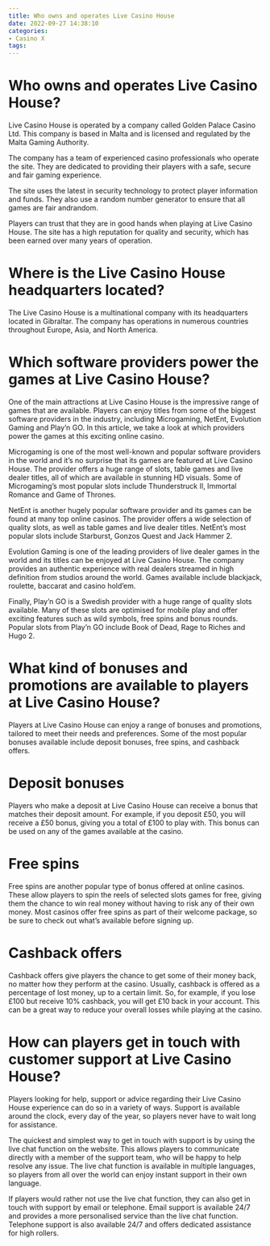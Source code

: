 ```yaml
---
title: Who owns and operates Live Casino House
date: 2022-09-27 14:38:10
categories:
- Casino X
tags:
---
```



#  Who owns and operates Live Casino House?

Live Casino House is operated by a company called Golden Palace Casino Ltd. This company is based in Malta and is licensed and regulated by the Malta Gaming Authority.

The company has a team of experienced casino professionals who operate the site. They are dedicated to providing their players with a safe, secure and fair gaming experience.

The site uses the latest in security technology to protect player information and funds. They also use a random number generator to ensure that all games are fair andrandom.

Players can trust that they are in good hands when playing at Live Casino House. The site has a high reputation for quality and security, which has been earned over many years of operation.

#  Where is the Live Casino House headquarters located?

The Live Casino House is a multinational company with its headquarters located in Gibraltar. The company has operations in numerous countries throughout Europe, Asia, and North America.

#  Which software providers power the games at Live Casino House?

One of the main attractions at Live Casino House is the impressive range of games that are available. Players can enjoy titles from some of the biggest software providers in the industry, including Microgaming, NetEnt, Evolution Gaming and Play’n GO. In this article, we take a look at which providers power the games at this exciting online casino.

Microgaming is one of the most well-known and popular software providers in the world and it’s no surprise that its games are featured at Live Casino House. The provider offers a huge range of slots, table games and live dealer titles, all of which are available in stunning HD visuals. Some of Microgaming’s most popular slots include Thunderstruck II, Immortal Romance and Game of Thrones.

NetEnt is another hugely popular software provider and its games can be found at many top online casinos. The provider offers a wide selection of quality slots, as well as table games and live dealer titles. NetEnt’s most popular slots include Starburst, Gonzos Quest and Jack Hammer 2.

Evolution Gaming is one of the leading providers of live dealer games in the world and its titles can be enjoyed at Live Casino House. The company provides an authentic experience with real dealers streamed in high definition from studios around the world. Games available include blackjack, roulette, baccarat and casino hold’em.

Finally, Play’n GO is a Swedish provider with a huge range of quality slots available. Many of these slots are optimised for mobile play and offer exciting features such as wild symbols, free spins and bonus rounds. Popular slots from Play’n GO include Book of Dead, Rage to Riches and Hugo 2.

#  What kind of bonuses and promotions are available to players at Live Casino House?

Players at Live Casino House can enjoy a range of bonuses and promotions, tailored to meet their needs and preferences. Some of the most popular bonuses available include deposit bonuses, free spins, and cashback offers.

# Deposit bonuses

Players who make a deposit at Live Casino House can receive a bonus that matches their deposit amount. For example, if you deposit £50, you will receive a £50 bonus, giving you a total of £100 to play with. This bonus can be used on any of the games available at the casino.

# Free spins

Free spins are another popular type of bonus offered at online casinos. These allow players to spin the reels of selected slots games for free, giving them the chance to win real money without having to risk any of their own money. Most casinos offer free spins as part of their welcome package, so be sure to check out what’s available before signing up.

# Cashback offers

Cashback offers give players the chance to get some of their money back, no matter how they perform at the casino. Usually, cashback is offered as a percentage of lost money, up to a certain limit. So, for example, if you lose £100 but receive 10% cashback, you will get £10 back in your account. This can be a great way to reduce your overall losses while playing at the casino.

#  How can players get in touch with customer support at Live Casino House?

Players looking for help, support or advice regarding their Live Casino House experience can do so in a variety of ways. Support is available around the clock, every day of the year, so players never have to wait long for assistance.

The quickest and simplest way to get in touch with support is by using the live chat function on the website. This allows players to communicate directly with a member of the support team, who will be happy to help resolve any issue. The live chat function is available in multiple languages, so players from all over the world can enjoy instant support in their own language.

If players would rather not use the live chat function, they can also get in touch with support by email or telephone. Email support is available 24/7 and provides a more personalised service than the live chat function. Telephone support is also available 24/7 and offers dedicated assistance for high rollers.